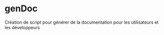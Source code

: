 # genDoc
Création de script pour générer de la documentation pour les utilisateurs et les développeurs
